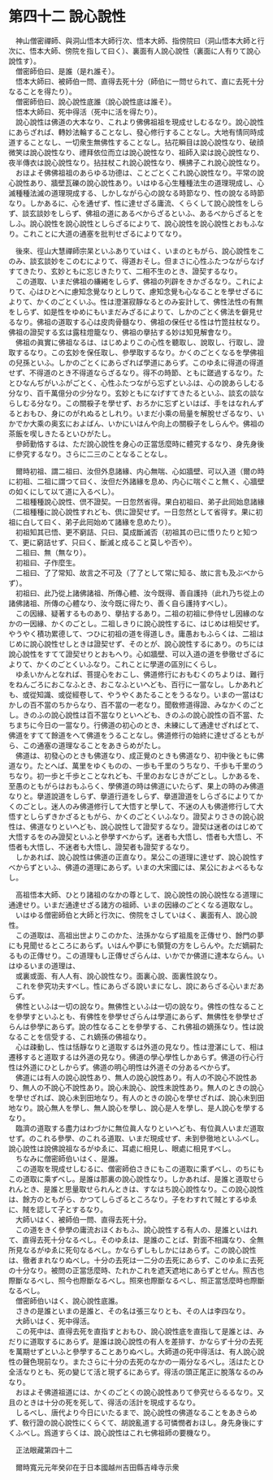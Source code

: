 # 第四十二 說心說性
　神山僧密禪師、與洞山悟本大師行次、悟本大師、指傍院曰（洞山悟本大師と行次に、悟本大師、傍院を指して曰く）、裏面有人說心說性（裏面に人有りて說心說性す）。  
　僧密師伯曰、是誰（是れ誰そ）。  
　悟本大師曰、被師伯一問、直得去死十分（師伯に一問せられて、直に去死十分なることを得たり）。  
　僧密師伯曰、說心說性底誰（說心說性底は誰そ）。  
　悟本大師曰、死中得活（死中に活を得たり）。  
　說心說性は佛道の大本なり、これより佛佛祖祖を現成せしむるなり。說心說性にあらざれば、轉妙法輪することなし、發心修行することなし。大地有情󠄁同時成道することなし、一切衆生無佛性することなし。拈花瞬目は說心說性なり、破顔微笑は說心說性なり、禮拜依位而立は說心說性なり、祖師入梁は說心說性なり、夜半傳衣は說心說性なり。拈拄杖これ說心說性なり、横拂子これ說心說性なり。  
　おほよそ佛佛祖祖のあらゆる功德は、ことごとくこれ說心說性なり。平常の說心說性あり、牆壁瓦礫の說心說性あり。いはゆる心生種種法生の道理現成し、心滅種種法滅の道理現成する、しかしながら心の說なる時節なり、性の說なる時節なり。しかあるに、心を通ぜず、性に達せざる庸流、くらくして說心說性をしらず、談玄談妙をしらず、佛祖の道にあるべからざるといふ、あるべからざるとをしふ。說心說性を說心說性としらざるによりて、說心說性を說心說性とおもふなり。これことに大道の通塞を批判せざるによりてなり。  
  
　後來、徑山大慧禪師宗杲といふありていはく、いまのともがら、說心說性をこのみ、談玄談妙をこのむによりて、得道おそし。但まさに心性ふたつながらなげすてきたり、玄妙ともに忘じきたりて、二相不生のとき、證契するなり。  
　この道取、いまだ佛祖の縑緗をしらず、佛祖の列辟をきかざるなり。これによりて、心はひとへに慮知念覺なりとしりて、慮知念覺も心なることを學せざるによりて、かくのごとくいふ。性は澄湛寂靜なるとのみ妄計して、佛性法性の有無をしらず、如是性をゆめにもいまだみざるによりて、しかのごとく佛法を僻見せるなり。佛祖の道取する心は皮肉骨髓なり、佛祖の保任せる性は竹箆拄杖なり。佛祖の證契する玄は露柱燈籠なり、佛祖の擧拈する妙は知見解會なり。  
　佛祖の眞實に佛祖なるは、はじめよりこの心性を聽取し、說取し、行取し、證取するなり。この玄妙を保任取し、參學取するなり。かくのごとくなるを學佛祖の兒孫といふ。しかのごとくにあらざれば學道にあらず。このゆゑに得道の得道せず、不得道のとき不得道ならざるなり。得不の時節、ともに蹉過するなり。たとひなんぢがいふがごとく、心性ふたつながら忘ずといふは、心の說あらしむる分なり、百千萬億分の少分なり。玄妙ともになげすてきたるといふ、談玄の談ならしむる分なり。この關棙子を學せず、おろかに忘ずといはば、手をはなれんずるとおもひ、身にのがれぬるとしれり。いまだ小乘の局量を解脫せざるなり、いかでか大乘の奥玄におよばん、いかにいはんや向上の關棙子をしらんや。佛祖の茶飯を喫しきたるといひがたし。  
　參師勤恪するは、ただ說心說性を身心の正當恁麼時に體究するなり、身先身後に參究するなり。さらに二三のことなることなし。  
  
　爾時初祖、謂二祖曰、汝但外息諸緣、内心無喘、心如牆壁、可以入道（爾の時に初祖、二祖に謂つて曰く、汝但だ外諸緣を息め、内心に喘ぐこと無く、心牆壁の如くにして以て道に入るべし）。  
　二祖種種說心說性、倶不證契。一日忽然省得。果白初祖曰、弟子此囘始息諸緣（二祖種種に說心說性すれども、倶に證契せず。一日忽然として省得す。果に初祖に白して曰く、弟子此囘始めて諸緣を息めたり）。  
　初祖知其已悟、更不窮詰、只曰、莫成斷滅否（初祖其の已に悟りたりと知つて、更に窮詰せず、只曰く、斷滅と成ること莫しや否や）。  
　二祖曰、無（無なり）。  
　初祖曰、子作麼生。  
　二祖曰、了了常知、故言之不可及（了了として常に知る、故に言も及ぶべからず）。  
　初祖曰、此乃從上諸佛諸祖、所傳心體、汝今既得、善自護持（此れ乃ち從上の諸佛諸祖、所傳の心體なり、汝今既に得たり、善く自ら護持すべし）。  
　この因緣、疑著するものあり、擧拈するあり。二祖の初祖に參侍せし因緣のなかの一因緣、かくのごとし。二祖しきりに說心說性するに、はじめは相契せず。やうやく積功累德して、つひに初祖の道を得道しき。庸愚おもふらくは、二祖はじめに說心說性せしときは證契せず、そのとが、說心說性するにあり。のちには說心說性をすてて證契せりとおもへり。心如牆壁、可以入道の道を參徹せざるによりて、かくのごとくいふなり。これことに學道の區別にくらし。  
　ゆゑいかんとなれば、菩提心をおこし、佛道修行におもむくのちよりは、難行をねんごろにおこなふとき、おこなふといへども、百行に一當なし。しかあれども、或從知識、或從經卷して、やうやくあたることをうるなり。いまの一當はむかしの百不當のちからなり、百不當の一老なり。聞敎修道得證、みなかくのごとし。きのふの說心說性は百不當なりといへども、きのふの說心說性の百不當、たちまちに今日の一當なり。行佛道の初心のとき、未練にして通達せざればとて、佛道をすてて餘道をへて佛道をうることなし。佛道修行の始終に達せざるともがら、この通塞の道理なることをあきらめがたし。  
　佛道は、初發心のときも佛道なり、成正覺のときも佛道なり、初中後ともに佛道なり。たとへば、萬里をゆくものの、一歩も千里のうちなり、千歩も千里のうちなり。初一歩と千歩とことなれども、千里のおなじきがごとし。しかあるを、至愚のともがらはおもふらく、學佛道の時は佛道にいたらず、果上の時のみ佛道なりと。擧道說道をしらず、擧道行道をしらず、擧道證道をしらざるによりてかくのごとし。迷人のみ佛道修行して大悟すと學して、不迷の人も佛道修行して大悟すとしらずきかざるともがら、かくのごとくいふなり。證契よりさきの說心說性は、佛道なりといへども、說心說性して證契するなり。證契は迷者のはじめて大悟するをのみ證契といふと參學すべからず。迷者も大悟し、悟者も大悟し、不悟者も大悟し、不迷者も大悟し、證契者も證契するなり。  
　しかあれば、說心說性は佛道の正直なり。杲公この道理に達せず、說心說性すべからずといふ、佛道の道理にあらず。いまの大宋國には、杲公におよべるもなし。  
  
　高祖悟本大師、ひとり諸祖のなかの尊として、說心說性の說心說性なる道理に通達せり。いまだ通達せざる諸方の祖師、いまの因緣のごとくなる道取なし。  
　いはゆる僧密師伯と大師と行次に、傍院をさしていはく、裏面有人、說心說性。  
　この道取は、高祖出世よりこのかた、法孫かならず祖風を正傳せり、餘門の夢にも見聞せるところにあらず。いはんや夢にも領覽の方をしらんや。ただ嫡嗣たるもの正傳せり。この道理もし正傳せざらんは、いかでか佛道に達本ならん。いはゆるいまの道理は、  
　或裏或面、有人人有、說心說性なり。面裏心說、面裏性說なり。  
　これを參究功夫すべし。性にあらざる說いまになし、說にあらざる心いまだあらず。  
　佛性といふは一切の說なり。無佛性といふは一切の說なり。佛性の性なることを參學すといふとも、有佛性を參學せざらんは學道にあらず、無佛性を參學せざらんは參學にあらず。說の性なることを參學する、これ佛祖の嫡孫なり。性は說なることを信受する、これ嫡孫の佛祖なり。  
　心は疎動し、性は恬靜なりと道取するは外道の見なり。性は澄湛にして、相は遷移すると道取するは外道の見なり。佛道の學心學性しかあらず。佛道の行心行性は外道にひとしからず。佛道の明心明性は外道その分あるべからず。  
　佛道には有人の說心說性あり、無人の說心說性あり。有人の不說心不說性あり、無人の不說心不說性あり。說心未說心、說性未說性あり。無人のときの說心を學せざれば、說心未到田地なり。有人のときの說心を學せざれば、說心未到田地なり。說心無人を學し、無人說心を學し、說心是人を學し、是人說心を學するなり。  
　臨濟の道取する盡力はわづかに無位眞人なりといへども、有位眞人いまだ道取せず。のこれる參學、のこれる道取、いまだ現成せず、未到參徹地といふべし。說心說性は說佛說祖なるがゆゑに、耳處に相見し、眼處に相見すべし。  
　ちなみに僧密師伯いはく、是誰。  
　この道取を現成せしむるに、僧密師伯さきにもこの道取に乘ずべし、のちにもこの道取に乘ずべし。是誰は那裏の說心說性なり。しかあれば、是誰と道取せられんとき、是誰と思量取せられんときは、すなはち說心說性なり。この說心說性は、餘方のともがら、かつてしらざるところなり。子をわすれて賊とするゆゑに、賊を認して子とするなり。  
　大師いはく、被師伯一問、直得去死十分。  
　この道をきく參學の庸流おほくおもふ、說心說性する有人の、是誰といはれて、直得去死十分なるべし。そのゆゑは、是誰のことば、對面不相識なり、全無所見なるがゆゑに死句なるべし。かならずしもしかにはあらず。この說心說性は、徹者まれなりぬべし。十分の去死は一二分の去死にあらず、このゆゑに去死の十分なり。被問の正當恁麼時、たれかこれを遮天遮地にあらずとせん。照古也際斷なるべし、照今也際斷なるべし。照來也際斷なるべし、照正當恁麼時也際斷なるべし。  
　僧密師伯いはく、說心說性底誰。  
　さきの是誰といまの是誰と、その名は張三なりとも、その人は李四なり。  
　大師いはく、死中得活。  
　この死中は、直得去死を直指すとおもひ、說心說性底を直指して是誰とは、みだりに道取するにあらず。是誰は說心說性の有人を差排す、かならず十分の去死を萬期せずといふと參學することありぬべし。大師道の死中得活は、有人說心說性の聲色現前なり。またさらに十分の去死のなかの一兩分なるべし。活はたとひ全活なりとも、死の變じて活と現ずるにあらず。得活の頭正尾正に脫落なるのみなり。  
　おほよそ佛道祖道には、かくのごとくの說心說性ありて參究せらるるなり。又且のときは十分の死を死して、得活の活計を現成するなり。  
　しるべし、唐代より今日にいたるまで、說心說性の佛道なることをあきらめず、敎行證の說心說性にくらくて、胡說亂道する可憐憫者おほし。身先身後にすくふべし。爲道すらくは、說心說性はこれ七佛祖師の要機なり。  
  
　正法眼藏第四十二  
  
　爾時寬元元年癸卯在于日本國越州吉田縣吉峰寺示衆